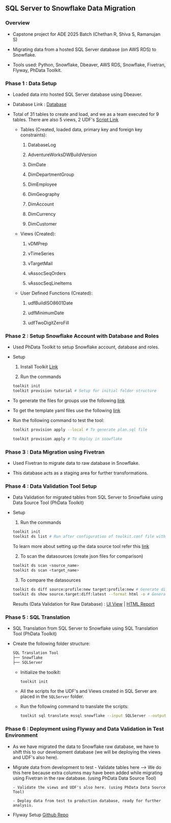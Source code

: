 ## SQL Server to Snowflake Data Migration ###

### Overview

- Capstone project for ADE 2025 Batch (Chethan R, Shiva S, Ramanujan S)

- Migrating data from a hosted SQL Server database (on AWS RDS) to Snowflake.

- Tools used: Python, Snowflake, Dbeaver, AWS RDS, Snowflake, Fivetran, Flyway, PhData Toolkit.

### Phase 1 : Data Setup

- Loaded data into hosted SQL Server database using Dbeaver.

- Database Link : [Database](https://learn.microsoft.com/en-us/sql/samples/adventureworks-install-configure?view=sql-server-ver17&tabs=ssms)

- Total of 31 tables to create and load, and we as a team executed for 9 tables. There are also 5 views, 2 UDF's [Script Link](./Data%20Setup/instawdbdw.txt)

    - Tables (Created, loaded data, primary key and foreign key constraints):

        1. DatabaseLog

        2. AdventureWorksDWBuildVersion

        3. DimDate

        4. DimDepartmentGroup

        5. DimEmployee

        6. DimGeography

        7. DimAccount

        8. DimCurrency

        9. DimCustomer
    
    - Views (Created):

        1. vDMPrep

        2. vTimeSeries

        3. vTargetMail

        4. vAssocSeqOrders

        5. vAssocSeqLineItems
    
    - User Defined Functions (Created):

        1. udfBuildISO8601Date

        2. udfMinimumDate

        3. udfTwoDigitZeroFill


### Phase 2 : Setup Snowflake Account with Database and Roles

- Used PhData Toolkit to setup Snowflake account, database and roles.

- Setup
    1. Install Toolkit [Link](https://toolkit.phdata.io/docs/toolkit-cli)

    2. Run the commands

    ```bash
    toolkit init
    toolkit provision tutorial # Setup for initial folder structure
    ```

- To generate the files for groups use the following [link](https://provisiontoolpoc-nkfxytohrlpyqzbsajwdim.streamlit.app/)

- To get the template yaml files use the following [link](https://github.com/Hithesh1334/porvisoin-tool-test-/tree/main/stack/templates)

- Run the following command to test the tool:

    ```bash
    toolkit provision apply --local # To generate plan.sql file

    toolkit provision apply # To deploy in snowflake
    ```

### Phase 3 : Data Migration using Fivetran

- Used Fivetran to migrate data to raw database in Snowflake.

- This database acts as a staging area for further transformations.


### Phase 4 : Data Validation Tool Setup

- Data Validation for migrated tables from SQL Server to Snowflake using Data Source Tool (PhData Toolkit)

- Setup

    1. Run the commands

    ```bash
    toolkit init
    toolkit ds list # Run after configuration of toolkit.conf file with necessary datasources and profiles
    ```

    To learn more about setting up the data source tool refer this [link](https://toolkit.phdata.io/docs/data-source)

    2. To scan the datasources (create json files for comparison)

    ```bash
    toolkit ds scan <source_name>
    toolkit ds scan <target_name>
    ```

    3. To compare the datasources

    ```bash
    toolkit ds diff source:profile:new target:profile:new # Generate diff json file for comparison
    toolkit ds show source.target:diff:latest --format html -o # Generate html report using the diff json file
    ```
    Results (Data Validation for Raw Database) : [UI View](./Data%20Source%20Tool/MigrationReport.png) | [HTML Report](./Data%20Source%20Tool/sap_source.sap_target_diff_2025-10-16T140001.969Z.html)


### Phase 5 : SQL Translation

- SQL Translation from SQL Server to Snowflake using SQL Translation Tool (PhData Toolkit)

- Create the following folder structure:

    ```bash
    SQL Translation Tool
    ├── Snowflake
    ├── SQLServer
    ```

    - Initialize the toolkit:

        ```bash
        toolkit init
        ```

    - All the scripts for the UDF's and Views created in SQL Server are placed in the `SQLServer` folder.

    - Run the following command to translate the scripts:

        ```bash
        toolkit sql translate mssql snowflake --input SQLServer --output Snowflake
        ```

### Phase 6 : Deployment using Flyway and Data Validation in Test Environment

- As we have migrated the data to Snowflake raw database, we have to shift this to our development database (we will be deploying the views and UDF's also here).

- Migrate data from development to test
      - Validate tables here --> We do this here because extra columns may have been added while    migrating using Fivetran in the raw database. (using PhData Data Source Tool)

      - Validate the views and UDF's also here. (using PhData Data Source Tool)

      - Deploy data from test to production database, ready for further analysis.

- Flyway Setup [Github Repo](https://github.com/shivv1956/de-capstone-team2/tree/dev)